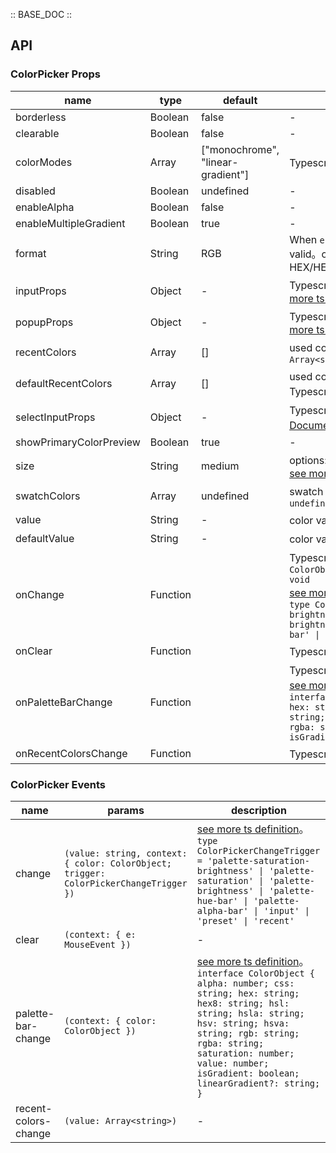 :: BASE_DOC ::

## API

### ColorPicker Props

name | type | default | description | required
-- | -- | -- | -- | --
borderless | Boolean | false | \- | N
clearable | Boolean | false | \- | N
colorModes | Array | ["monochrome", "linear-gradient"] | Typescript：`Array<'monochrome' \| 'linear-gradient'>` | N
disabled | Boolean | undefined | \- | N
enableAlpha | Boolean | false | \- | N
enableMultipleGradient | Boolean | true | \- | N
format | String | RGB | When `enableAlpha` is true, `HEX8/RGBA/HSLA/HSVA` are valid。options: HEX/HEX8/RGB/RGBA/HSL/HSLA/HSV/HSVA/CMYK/CSS | N
inputProps | Object | - | Typescript：`InputProps`，[Input API Documents](./input?tab=api)。[see more ts definition](https://github.com/Tencent/tdesign-vue/tree/develop/src/color-picker/type.ts) | N
popupProps | Object | - | Typescript：`PopupProps`，[Popup API Documents](./popup?tab=api)。[see more ts definition](https://github.com/Tencent/tdesign-vue/tree/develop/src/color-picker/type.ts) | N
recentColors | Array | [] | used color recently。`.sync` is supported。Typescript：`Array<string> \| boolean \| null` | N
defaultRecentColors | Array | [] | used color recently。uncontrolled property。Typescript：`Array<string> \| boolean \| null` | N
selectInputProps | Object | - | Typescript：`SelectInputProps`，[SelectInput API Documents](./select-input?tab=api)。[see more ts definition](https://github.com/Tencent/tdesign-vue/tree/develop/src/color-picker/type.ts) | N
showPrimaryColorPreview | Boolean | true | \- | N
size | String | medium | options: small/medium/large。Typescript：`SizeEnum`。[see more ts definition](https://github.com/Tencent/tdesign-vue/blob/develop/src/common.ts) | N
swatchColors | Array | undefined | swatch colors。Typescript：`Array<string> \| null \| undefined` | N
value | String | - | color value。`v-model` is supported | N
defaultValue | String | - | color value。uncontrolled property | N
onChange | Function |  | Typescript：`(value: string, context: { color: ColorObject; trigger: ColorPickerChangeTrigger }) => void`<br/>[see more ts definition](https://github.com/Tencent/tdesign-vue/tree/develop/src/color-picker/type.ts)。<br/>`type ColorPickerChangeTrigger = 'palette-saturation-brightness' \| 'palette-saturation' \| 'palette-brightness' \| 'palette-hue-bar' \| 'palette-alpha-bar' \| 'input' \| 'preset' \| 'recent' `<br/> | N
onClear | Function |  | Typescript：`(context: { e: MouseEvent }) => void`<br/> | N
onPaletteBarChange | Function |  | Typescript：`(context: { color: ColorObject }) => void`<br/>[see more ts definition](https://github.com/Tencent/tdesign-vue/tree/develop/src/color-picker/type.ts)。<br/>`interface ColorObject { alpha: number; css: string; hex: string; hex8: string; hsl: string; hsla: string; hsv: string; hsva: string; rgb: string; rgba: string; saturation: number; value: number; isGradient: boolean; linearGradient?: string; }`<br/> | N
onRecentColorsChange | Function |  | Typescript：`(value: Array<string>) => void`<br/> | N

### ColorPicker Events

name | params | description
-- | -- | --
change | `(value: string, context: { color: ColorObject; trigger: ColorPickerChangeTrigger })` | [see more ts definition](https://github.com/Tencent/tdesign-vue/tree/develop/src/color-picker/type.ts)。<br/>`type ColorPickerChangeTrigger = 'palette-saturation-brightness' \| 'palette-saturation' \| 'palette-brightness' \| 'palette-hue-bar' \| 'palette-alpha-bar' \| 'input' \| 'preset' \| 'recent' `<br/>
clear | `(context: { e: MouseEvent })` | \-
palette-bar-change | `(context: { color: ColorObject })` | [see more ts definition](https://github.com/Tencent/tdesign-vue/tree/develop/src/color-picker/type.ts)。<br/>`interface ColorObject { alpha: number; css: string; hex: string; hex8: string; hsl: string; hsla: string; hsv: string; hsva: string; rgb: string; rgba: string; saturation: number; value: number; isGradient: boolean; linearGradient?: string; }`<br/>
recent-colors-change | `(value: Array<string>)` | \-
